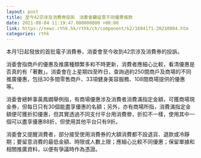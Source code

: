 ```yaml
---
layout: post
title: 至今42宗涉及消費券投訴　消委會籲留意不同優惠條款
date: 2021-08-04 11:19:47.000000000 +08:00
link: https://news.rthk.hk/rthk/ch/component/k2/1604171-20210804.htm
categories: rthk
---
```


本月1日起發放的首批電子消費券，消委會至今收到42宗涉及消費券的投訴。

消委會指商戶的優惠及推廣種類繁多和不時更新，消費者應細心比較，看清優惠是否真的有「著數」。消委會在上星期四至昨日，查詢過約250間商戶及商場的不同推廣優惠，包括30多間零售商戶、33項健身美容服務、108間商場提供的優惠等。

消委會總幹事黃鳳嫺舉例指，有商場優惠涉及消費者消費滿指定金額，可獲商場現金券，但每日只有30個能盡享優惠的名額；另外，亦有商場所指，消費滿指定金額便可獲折扣優惠，但其實透過不同支付平台用消費劵，折扣不一樣，使用其中一個可以盡享優惠88折，但使用其他平台只有9折。

消委會又提醒消費者，部分接受使用消費券的大額消費都不設退貨、退款或冷靜期；要留意消費的最低金額、時限或人數上限；應細心比較不同優惠；保留單據和相關推廣資料，以便有爭議時作為憑證。
